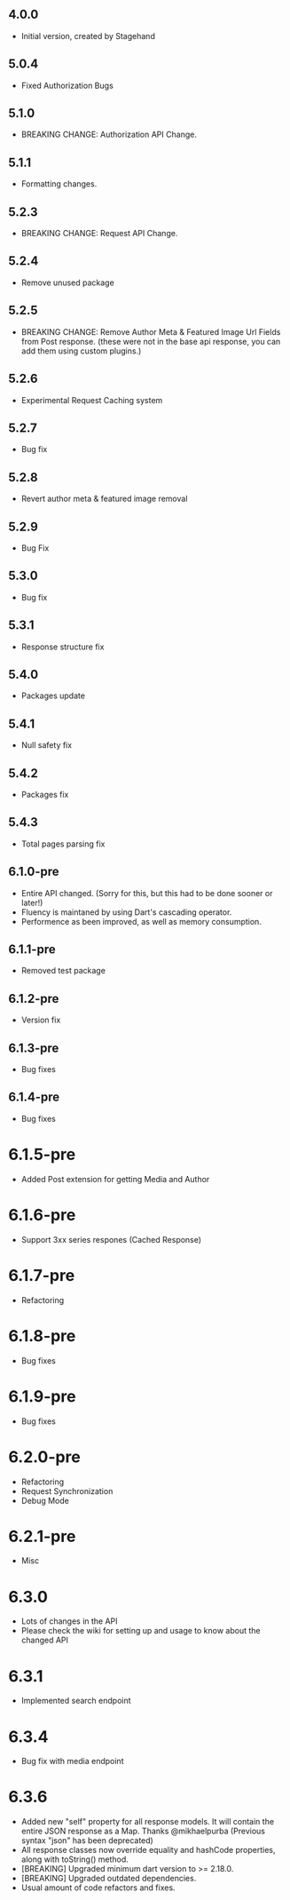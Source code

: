 ## 4.0.0

- Initial version, created by Stagehand

## 5.0.4

- Fixed Authorization Bugs

## 5.1.0

- BREAKING CHANGE: Authorization API Change.

## 5.1.1

- Formatting changes.

## 5.2.3

- BREAKING CHANGE: Request API Change.

## 5.2.4

- Remove unused package

## 5.2.5

- BREAKING CHANGE: Remove Author Meta & Featured Image Url Fields from Post response. (these were not in the base api response, you can add them using custom plugins.)

## 5.2.6

- Experimental Request Caching system

## 5.2.7

- Bug fix

## 5.2.8

- Revert author meta & featured image removal

## 5.2.9

- Bug Fix

## 5.3.0

- Bug fix

## 5.3.1

- Response structure fix

## 5.4.0

- Packages update

## 5.4.1

- Null safety fix

## 5.4.2

- Packages fix

## 5.4.3

- Total pages parsing fix

## 6.1.0-pre

- Entire API changed. (Sorry for this, but this had to be done sooner or later!)
- Fluency is maintaned by using Dart's cascading operator.
- Performence as been improved, as well as memory consumption.

## 6.1.1-pre

- Removed test package

## 6.1.2-pre

- Version fix

## 6.1.3-pre

- Bug fixes

## 6.1.4-pre

- Bug fixes

# 6.1.5-pre

- Added Post extension for getting Media and Author

# 6.1.6-pre

- Support 3xx series respones (Cached Response)

# 6.1.7-pre

- Refactoring

# 6.1.8-pre

- Bug fixes

# 6.1.9-pre

- Bug fixes


# 6.2.0-pre

- Refactoring
- Request Synchronization
- Debug Mode

# 6.2.1-pre

- Misc

# 6.3.0

- Lots of changes in the API
- Please check the wiki for setting up and usage to know about the changed API

# 6.3.1

- Implemented search endpoint

# 6.3.4

- Bug fix with media endpoint

# 6.3.6

- Added new "self" property for all response models. It will contain the entire JSON response as a Map. Thanks @mikhaelpurba (Previous syntax "json" has been deprecated)
- All response classes now override equality and hashCode properties, along with toString() method.
- [BREAKING] Upgraded minimum dart version to >= 2.18.0.
- [BREAKING] Upgraded outdated dependencies.
- Usual amount of code refactors and fixes.